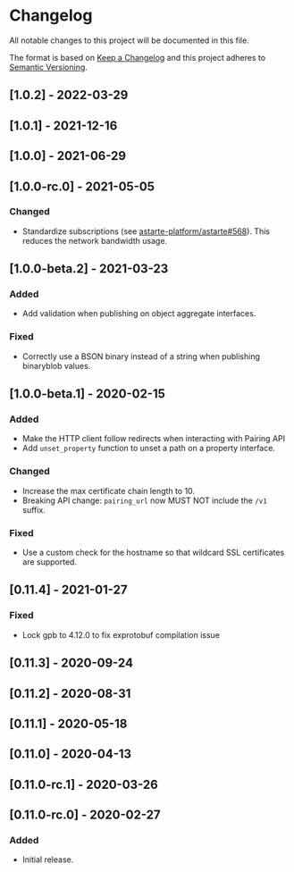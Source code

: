 # Changelog
All notable changes to this project will be documented in this file.

The format is based on [Keep a Changelog](http://keepachangelog.com/en/1.0.0/)
and this project adheres to [Semantic Versioning](http://semver.org/spec/v2.0.0.html).

## [1.0.2] - 2022-03-29

## [1.0.1] - 2021-12-16

## [1.0.0] - 2021-06-29

## [1.0.0-rc.0] - 2021-05-05
### Changed
- Standardize subscriptions (see
  [astarte-platform/astarte#568](https://github.com/astarte-platform/astarte/issues/568)). This
  reduces the network bandwidth usage.

## [1.0.0-beta.2] - 2021-03-23
### Added
- Add validation when publishing on object aggregate interfaces.

### Fixed
- Correctly use a BSON binary instead of a string when publishing binaryblob values.

## [1.0.0-beta.1] - 2020-02-15
### Added
- Make the HTTP client follow redirects when interacting with Pairing API
- Add `unset_property` function to unset a path on a property interface.

### Changed
- Increase the max certificate chain length to 10.
- Breaking API change: `pairing_url` now MUST NOT include the `/v1` suffix.

### Fixed
- Use a custom check for the hostname so that wildcard SSL certificates are supported.

## [0.11.4] - 2021-01-27
### Fixed
- Lock gpb to 4.12.0 to fix exprotobuf compilation issue

## [0.11.3] - 2020-09-24

## [0.11.2] - 2020-08-31

## [0.11.1] - 2020-05-18

## [0.11.0] - 2020-04-13

## [0.11.0-rc.1] - 2020-03-26

## [0.11.0-rc.0] - 2020-02-27
### Added
- Initial release.
